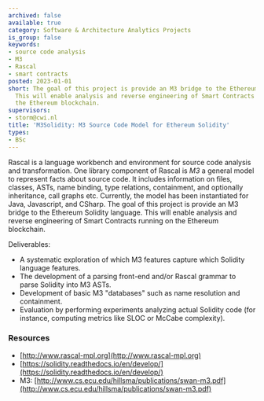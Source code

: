 ```yaml
---
archived: false
available: true
category: Software & Architecture Analytics Projects
is_group: false
keywords:
- source code analysis
- M3
- Rascal
- smart contracts
posted: 2023-01-01
short: The goal of this project is provide an M3 bridge to the Ethereum Solidity language.
  This will enable analysis and reverse engineering of Smart Contracts running on
  the Ethereum blockchain.
supervisors:
- storm@cwi.nl
title: 'M3Solidity: M3 Source Code Model for Ethereum Solidity'
types:
- BSc
---
```


Rascal is a language workbench and environment for source code analysis and transformation. One library component of Rascal is *M3* a general model to represent facts about source code. It includes information on files, classes, ASTs, name binding, type relations, containment, and optionally inheritance, call graphs etc. Currently, the model has been instantiated for Java, Javascript, and CSharp. The goal of this project is provide an M3 bridge to the Ethereum Solidity language. This will enable analysis and reverse engineering of Smart Contracts running on the Ethereum blockchain.

Deliverables:

- A systematic exploration of which M3 features capture which Solidity language features.
- The development of a parsing front-end and/or Rascal grammar to parse Solidity into M3 ASTs.
- Development of basic M3 "databases" such as name resolution and containment.
- Evaluation by performing experiments analyzing actual Solidity code (for instance, computing metrics like SLOC or McCabe complexity).

### Resources

- [http://www.rascal-mpl.org](http://www.rascal-mpl.org)
- [https://solidity.readthedocs.io/en/develop/](https://solidity.readthedocs.io/en/develop/)
- M3: [http://www.cs.ecu.edu/hillsma/publications/swan-m3.pdf](http://www.cs.ecu.edu/hillsma/publications/swan-m3.pdf)